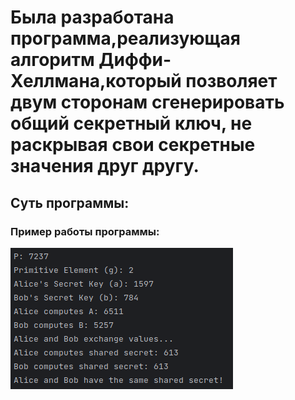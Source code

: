  # Была разработана программа,реализующая алгоритм Диффи-Хеллмана,который позволяет двум сторонам сгенерировать общий секретный ключ, не раскрывая свои секретные значения друг другу. 

 ## Суть программы:
### Пример работы программы:
![Пример работы программы](https://github.com/sv1atsk1/MaMoIPiIS/blob/main/Diffie-Hellman%20Key%20Exchange/Screenshots_for_demonstration/output_diffie_hellman_key_exchange.png?raw=true)
